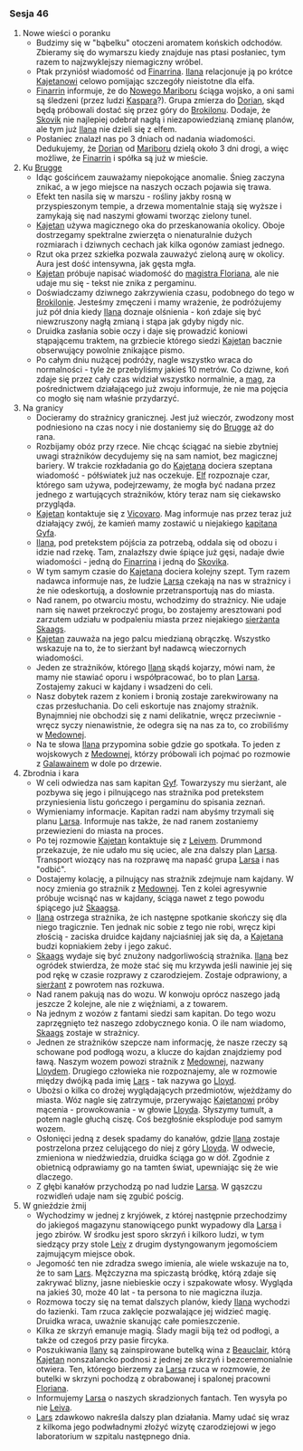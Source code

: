 ### Sesja 46
1. Nowe wieści o poranku
    - Budzimy się w "bąbelku" otoczeni aromatem końskich odchodów. Zbieramy się do wymarszu kiedy znajduje nas ptasi posłaniec, tym razem to najzwyklejszy niemagiczny wróbel.
    - Ptak przyniósł wiadomość od [Finarrina](#p_druid_finarrin). [Ilana](#g_ilana) relacjonuje ją po krótce [Kajetanowi](#g_kajetan) celowo pomijając szczegóły nieistotne dla elfa. 
    - [Finarrin](#p_druid_finarrin) informuje, że do [Nowego Mariboru](#l_maribor) ściąga wojsko, a oni sami są śledzeni (przez ludzi [Kaspara](#p_kaspar)?). Grupa zmierza do [Dorian](#l_dorian), skąd będą próbowali dostać się przez góry do [Brokilonu](#l_brokilon). Dodaje, że [Skovik](#p_skovik) nie najlepiej odebrał nagłą i niezapowiedzianą zmianę planów, ale tym już [Ilana](#g_ilana) nie dzieli się z elfem.
    - Posłaniec znalazł nas po 3 dniach od nadania wiadomości. Dedukujemy, że [Dorian](#l_dorian) od [Mariboru](#l_maribor) dzielą około 3 dni drogi, a więc możliwe, że [Finarrin](#p_druid_finarrin) i spółka są już w mieście.
2. Ku [Brugge](#l_brugge)
    - Idąc gościńcem zauważamy niepokojące anomalie. Śnieg zaczyna znikać, a w jego miejsce na naszych oczach pojawia się trawa. 
    - Efekt ten nasila się w marszu - rośliny jakby rosną w przyspieszonym tempie, a drzewa momentalnie stają się wyższe i zamykają się nad naszymi głowami tworząc zielony tunel.
    - [Kajetan](#g_kajetan) używa magicznego oka do przeskanowania okolicy. Oboje dostrzegamy spektralne zwierzęta o nienaturalnie dużych rozmiarach i  dziwnych cechach jak kilka ogonów zamiast jednego.
    - Rzut oka przez szkiełka pozwala zauważyć zieloną aurę w okolicy. Aura jest dość intensywna, jak gęsta mgła.
    - [Kajetan](#g_kajetan) próbuje napisać wiadomość do [magistra Floriana](#p_florian_z_vicovaro), ale nie udaje mu się - tekst nie znika z pergaminu.
    - Doświadczamy dziwnego zakrzywienia czasu, podobnego do tego w [Brokilonie](#l_brokilon). Jesteśmy zmęczeni i mamy wrażenie, że podróżujemy już pół dnia kiedy [Ilana](#g_ilana) doznaje olśnienia - koń zdaje się być niewzruszony nagłą zmianą i stąpa jak gdyby nigdy nic.
    - Druidka zasłania sobie oczy i daje się prowadzić koniowi stąpającemu traktem, na grzbiecie którego siedzi [Kajetan](#g_kajetan) bacznie obserwujący powolnie znikające pismo.
    - Po całym dniu nużącej podróży, nagle wszystko wraca do normalności - tyle że przebyliśmy jakieś 10 metrów. Co dziwne, koń zdaje się przez cały czas widział wszystko normalnie, a [mag](#p_florian_z_vicovaro), za pośrednictwem działającego już zwoju informuje, że nie ma pojęcia co mogło się nam właśnie przydarzyć.
3. Na granicy
    - Docieramy do strażnicy granicznej. Jest już wieczór, zwodzony most podniesiono na czas nocy i nie dostaniemy się do [Brugge](#l_brugge) aż do rana.
    - Rozbijamy obóz przy rzece. Nie chcąc ściągać na siebie zbytniej uwagi strażników decydujemy się na sam namiot, bez magicznej bariery. W trakcie rozkładania go do [Kajetana](#g_kajetan) dociera szeptana wiadomość - półświatek już nas oczekuje. [Elf](#g_kajetan) rozpoznaje czar, którego sam używa, podejrzewamy, że mogła być nadana przez jednego z wartujących strażników, który teraz nam się ciekawsko przygląda.
    - [Kajetan](#g_kajetan) kontaktuje się z [Vicovaro](#p_florian_z_vicovaro). Mag informuje nas przez teraz już działający zwój, że kamień mamy zostawić u niejakiego [kapitana Gyfa](#p_gyf).
    - [Ilana](#g_ilana), pod pretekstem pójścia za potrzebą, oddala się od obozu i idzie nad rzekę. Tam, znalazłszy dwie śpiące już gęsi, nadaje dwie wiadomości - jedną do [Finarrina](#p_druid_finarrin) i jedną do [Skovika](#p_skovik).
    - W tym samym czasie do [Kajetana](#g_kajetan) dociera kolejny szept. Tym razem nadawca informuje nas, że ludzie [Larsa](#p_lars) czekają na nas w strażnicy i że nie odeskortują, a dosłownie przetransportują nas do miasta.
    - Nad ranem, po otwarciu mostu, wchodzimy do strażnicy. Nie udaje nam się nawet przekroczyć progu, bo zostajemy aresztowani pod zarzutem udziału w podpaleniu miasta przez niejakiego [sierżanta Skaags](#p_skaags).
    - [Kajetan](#g_kajetan) zauważa na jego palcu miedzianą obrączkę. Wszystko wskazuje na to, że to sierżant był nadawcą wieczornych wiadomości.
    - Jeden ze strażników, którego [Ilana](#g_ilana) skądś kojarzy, mówi nam, że mamy nie stawiać oporu i współpracować, bo to plan [Larsa](#p_lars). Zostajemy zakuci w kajdany i wsadzeni do celi.
    - Nasz dobytek razem z koniem i bronią zostaje zarekwirowany na czas przesłuchania. Do celi eskortuje nas znajomy strażnik. Bynajmniej nie obchodzi się z nami delikatnie, wręcz przeciwnie - wręcz syczy nienawistnie, że odegra się na nas za to, co zrobiliśmy w [Medownej](#l_medowna).
    - Na te słowa [Ilana](#g_ilana) przypomina sobie gdzie go spotkała. To jeden z wojskowych z [Medownej](#l_medowna), którzy próbowali ich pojmać po rozmowie z [Galawainem](#p_galawain) w dole po drzewie.
4. Zbrodnia i kara
    - W celi odwiedza nas sam kapitan [Gyf](#p_gyf). Towarzyszy mu sierżant, ale pozbywa się jego i pilnującego nas strażnika pod pretekstem przyniesienia listu gończego i pergaminu do spisania zeznań.
    - Wymieniamy informacje. Kapitan radzi nam abyśmy trzymali się planu [Larsa](#p_lars). Informuje nas także, że nad ranem zostaniemy przewiezieni do miasta na proces.
    - Po tej rozmowie [Kajetan](#g_kajetan) kontaktuje się z [Leivem](#p_leiv). Drummond przekazuje, że nie udało mu się uciec, ale zna dalszy plan [Larsa](#p_lars). Transport wiozący nas na rozprawę ma napaść grupa [Larsa](#p_lars) i nas "odbić".
    - Dostajemy kolację, a pilnujący nas strażnik zdejmuje nam kajdany. W nocy zmienia go strażnik z [Medownej](#l_medowna). Ten z kolei agresywnie próbuje wcisnąć nas w kajdany, ściąga nawet z tego powodu śpiącego już [Skaagsa](#p_skaags).
    - [Ilana](#g_ilana) ostrzega strażnika, że ich następne spotkanie skończy się dla niego tragicznie. Ten jednak nic sobie z tego nie robi, wręcz kipi złością - zaciska druidce kajdany najciaśniej jak się da, a [Kajetana](#g_kajetan) budzi kopniakiem żeby i jego zakuć.
    - [Skaags](#p_skaags) wydaje się być znużony nadgorliwością strażnika. [Ilana](#g_ilana) bez ogródek stwierdza, że może stać się mu krzywda jeśli nawinie jej się pod rękę w czasie rozprawy z czarodziejem. Zostaje odprawiony, a [sierżant](#p_skaags) z powrotem nas rozkuwa.
    - Nad ranem pakują nas do wozu. W konwoju oprócz naszego jadą jeszcze 2 kolejne, ale nie z więźniami, a z towarem.
    - Na jednym z wozów z fantami siedzi sam kapitan. Do tego wozu zaprzęgnięto też naszego zdobycznego konia. O ile nam wiadomo, [Skaags](#p_skaags) zostaje w strażnicy.
    - Jednen ze strażników szepcze nam informację, że nasze rzeczy są schowane pod podłogą wozu, a klucze do kajdan znajdziemy pod ławą. Naszym wozem powozi strażnik z [Medownej](#l_medowna), nazwany [Lloydem](#p_lloyd). Drugiego człowieka nie rozpoznajemy, ale w rozmowie między dwójką pada imię [Lars](#p_lars) - tak nazywa go [Lloyd](#p_lloyd).
    - Ubożsi o kilka co drożej wyglądających przedmiotów, wjeżdżamy do miasta. Wóz nagle się zatrzymuje, przerywając [Kajetanowi](#g_kajetan) próby mącenia - prowokowania - w głowie [Lloyda](#p_lloyd). Słyszymy tumult, a potem nagle głuchą ciszę. Coś bezgłośnie eksploduje pod samym wozem.
    - Osłonięci jedną z desek spadamy do kanałów, gdzie [Ilana](#g_ilana) zostaje postrzelona przez celującego do niej z góry [Lloyda](#p_lloyd). W odwecie, zmieniona w niedźwiedzia, druidka ściąga go w dół. Zgodnie z obietnicą odprawiamy go na tamten świat, upewniając się że wie dlaczego.
    - Z głębi kanałów przychodzą po nad ludzie [Larsa](#p_lars). W gąszczu rozwidleń udaje nam się zgubić pościg.
5. W gnieździe żmij
    - Wychodzimy w jednej z kryjówek, z której następnie przechodzimy do jakiegoś magazynu stanowiącego punkt wypadowy dla [Larsa](#p_lars) i jego zbirów. W środku jest sporo skrzyń i kilkoro ludzi, w tym siedzący przy stole [Leiv](#p_leiv) z drugim dystyngowanym jegomościem zajmującym miejsce obok.
    - Jegomość ten nie zdradza swego imienia, ale wiele wskazuje na to, że to sam [Lars](#p_lars). Mężczyzna ma spiczastą bródkę, którą zdaje się zakrywać blizny, jasne niebieskie oczy i szpakowate włosy. Wygląda na jakieś 30, może 40 lat - ta persona to nie magiczna iluzja.
    - Rozmowa toczy się na temat dalszych planów, kiedy [Ilana](#g_ilana) wychodzi do łazienki. Tam rzuca zaklęcie pozwalające jej widzieć magię. Druidka wraca, uważnie skanując całe pomieszczenie.
    - Kilka ze skrzyń emanuje magią. Ślady magii biją też od podłogi, a także od czegoś przy pasie fircyka.
    - Poszukiwania [Ilany](#g_ilana) są zainspirowane butelką wina z [Beauclair](#l_beauclair), którą [Kajetan](#g_kajetan) nonszalancko podnosi z jednej ze skrzyń i bezceremonialnie otwiera. Ten, którego bierzemy za [Larsa](#p_lars) rzuca w rozmowie, że butelki w skrzyni pochodzą z obrabowanej i spalonej pracowni [Floriana](#p_florian_z_vicovaro).
    - Informujemy [Larsa](#p_lars) o naszych skradzionych fantach. Ten wysyła po nie [Leiva](#p_leiv).
    - [Lars](#p_lars) zdawkowo nakreśla dalszy plan działania. Mamy udać się wraz z kilkoma jego podwładnymi złożyć wizytę czarodziejowi w jego laboratorium w szpitalu następnego dnia.